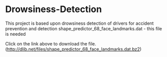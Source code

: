 # Drowsiness-Detection
This project is based upon drowsiness detection of drivers for accident prevention and detection 
shape_predictor_68_face_landmarks.dat - this file is needed

Click on the link above to download the file.(http://dlib.net/files/shape_predictor_68_face_landmarks.dat.bz2)

